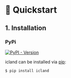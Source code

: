 # 🚀 Quickstart

## 1. Installation

### PyPi

[![PyPI - Version](https://img.shields.io/pypi/v/icland?logo=pypi&logoColor=white&color=blue&style=flat-square)](https://pypi.org/project/icland/)

icland can be installed via [pip](https://pip.pypa.io/en/stable/):

```shell
$ pip install icland
```
